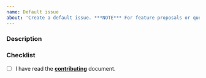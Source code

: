 ```yaml
---
name: Default issue
about: 'Create a default issue. ***NOTE*** For feature proposals or questions please select the `Create a feature request` or `Ask a question` option.'
---
```


### Description

<!--- Provide a detailed explanation of the issue and your reasons for creating it as well as any expected outcomes. -->

### Checklist

- [ ] I have read the [**contributing**](https://github.com/remirror/remirror/blob/HEAD/docs/contributing.md) document.

